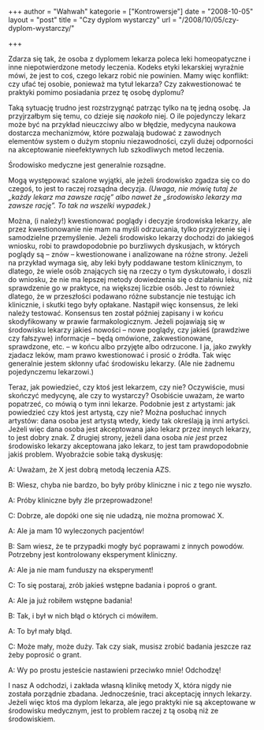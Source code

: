 +++
author = "Wahwah"
kategorie = ["Kontrowersje"]
date = "2008-10-05"
layout = "post"
title = "Czy dyplom wystarczy"
url = "/2008/10/05/czy-dyplom-wystarczy/"

+++

Zdarza się tak, że osoba z dyplomem lekarza poleca leki homeopatyczne i inne niepotwierdzone metody leczenia. Kodeks etyki lekarskiej wyraźnie mówi, że jest to coś, czego lekarz robić nie powinien. Mamy więc konflikt: czy ufać tej osobie, ponieważ ma tytuł lekarza? Czy zakwestionować te praktyki pomimo posiadania przez tę osobę dyplomu?

<!--more-->


  
Taką sytuację trudno jest rozstrzygnąć patrząc tylko na tę jedną osobę. Ja przyjrzałbym się temu, co dzieje się _naokoło_ niej. O ile pojedynczy lekarz może być na przykład nieuczciwy albo w błędzie, medycyna naukowa dostarcza mechanizmów, które pozwalają budować z zawodnych elementów system o dużym stopniu niezawodności, czyli dużej odporności na akceptowanie nieefektywnych lub szkodliwych metod leczenia.

Środowisko medyczne jest generalnie rozsądne.

Mogą występować szalone wyjątki, ale jeżeli środowisko zgadza się co do czegoś, to jest to raczej rozsądna decyzja. _(Uwaga, nie mówię tutaj że „każdy lekarz ma zawsze rację” albo nawet że „środowisko lekarzy ma zawsze rację”. To tak na wszelki wypadek.)_

Można, (i należy!) kwestionować poglądy i decyzje środowiska lekarzy, ale przez kwestionowanie nie mam na myśli odrzucania, tylko przyjrzenie się i samodzielne przemyślenie. Jeżeli środowisko lekarzy dochodzi do jakiegoś wniosku, robi to prawdopodobnie po burzliwych dyskusjach, w których poglądy są &#8211; znów &#8211; kwestionowane i analizowane na różne strony. Jeżeli na przykład wymaga się, aby leki były poddawane testom klinicznym, to dlatego, że wiele osób znających się na rzeczy o tym dyskutowało, i doszli do wniosku, że nie ma lepszej metody dowiedzenia się o działaniu leku, niż sprawdzenie go w praktyce, na większej liczbie osób. Jest to również dlatego, że w przeszłości podawano różne substancje nie testując ich klinicznie, i skutki tego były opłakane. Nastąpił więc konsensus, że leki należy testować. Konsensus ten został później zapisany i w końcu skodyfikowany w prawie farmakologicznym. Jeżeli pojawiają się w środowisku lekarzy jakieś nowości &#8211; nowe poglądy, czy jakieś (prawdziwe czy fałszywe) informacje &#8211; będą omówione, zakwestionowane, sprawdzone, etc. &#8211; w końcu albo przyjęte albo odrzucone. I ja, jako zwykły zjadacz leków, mam prawo kwestionować i prosić o źródła. Tak więc generalnie jestem skłonny ufać środowisku lekarzy. (Ale nie żadnemu pojedynczemu lekarzowi.)

Teraz, jak powiedzieć, czy ktoś jest lekarzem, czy nie? Oczywiście, musi skończyć medycynę, ale czy to wystarczy? Osobiście uważam, że warto popatrzeć, co mówią o tym inni lekarze. Podobnie jest z artystami: jak powiedzieć czy ktoś jest artystą, czy nie? Można posłuchać innych artystów: dana osoba jest artystą wtedy, kiedy tak określają ją inni artyści. Jeżeli więc dana osoba jest akceptowana jako lekarz przez innych lekarzy, to jest dobry znak. Z drugiej strony, jeżeli dana osoba <span style="font-style: italic;">nie jest</span> przez środowisko lekarzy akceptowana jako lekarz, to jest tam prawdopodobnie jakiś problem. Wyobraźcie sobie taką dyskusję:

A: Uważam, że X jest dobrą metodą leczenia AZS.
  
B: Wiesz, chyba nie bardzo, bo były próby kliniczne i nic z tego nie wyszło.
  
A: Próby kliniczne były źle przeprowadzone!
  
C: Dobrze, ale dopóki one się nie udadzą, nie można promować X.
  
A: Ale ja mam 10 wyleczonych pacjentów!
  
B: Sam wiesz, że te przypadki mogły być poprawami z innych powodów. Potrzebny jest kontrolowany eksperyment kliniczny.
  
A: Ale ja nie mam funduszy na eksperyment!
  
C: To się postaraj, zrób jakieś wstępne badania i poproś o grant.
  
A: Ale ja już robiłem wstępne badania!
  
B: Tak, i był w nich błąd o których ci mówiłem.
  
A: To był mały błąd.
  
C: Może mały, może duży. Tak czy siak, musisz zrobić badania jeszcze raz żeby poprosić o grant.
  
A: Wy po prostu jesteście nastawieni przeciwko mnie! Odchodzę!

I nasz A odchodzi, i zakłada własną klinikę metody X, która nigdy nie została porządnie zbadana. Jednocześnie, traci akceptację innych lekarzy. Jeżeli więc ktoś ma dyplom lekarza, ale jego praktyki nie są akceptowane w środowisku medycznym, jest to problem raczej z tą osobą niż ze środowiskiem.